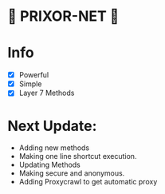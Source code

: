# 🚀 PRIXOR-NET 🚀

# Info
- [x] Powerful
- [x] Simple
- [x] Layer 7 Methods

# Next Update:
- Adding new methods
- Making one line shortcut execution.
- Updating Methods
- Making secure and anonymous.
- Adding Proxycrawl to get automatic proxy
